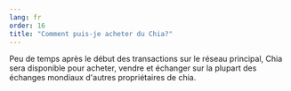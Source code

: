 ```yaml
---
lang: fr
order: 16
title: "Comment puis-je acheter du Chia?"
---
```

Peu de temps après le début des transactions sur le réseau principal, Chia sera disponible pour acheter, vendre et échanger sur la plupart des échanges mondiaux d'autres propriétaires de chia.
